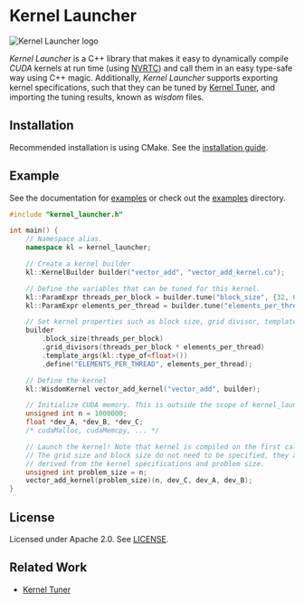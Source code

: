 # Kernel Launcher

![Kernel Launcher logo](https://kerneltuner.github.io/kernel_launcher/_images/logo.png)

_Kernel Launcher_ is a C++ library that makes it easy to dynamically compile _CUDA_ kernels at run time (using [NVRTC](https://docs.nvidia.com/cuda/nvrtc/index.html)) and call them in an easy type-safe way using C++ magic.
Additionally, _Kernel Launcher_ supports exporting kernel specifications, such that they can be tuned by [Kernel Tuner](https://github.com/benvanwerkhoven/kernel_tuner), and importing the tuning results, known as _wisdom_ files.



## Installation

Recommended installation is using CMake. See the [installation guide](https://kerneltuner.github.io/kernel_launcher/install.html).

## Example

See the documentation for [examples](https://kerneltuner.github.io/kernel_launcher/example.html) or check out the [examples](https://github.com/KernelTuner/kernel_launcher/tree/master/examples) directory.

```cpp
#include "kernel_launcher.h"

int main() {
    // Namespace alias.
    namespace kl = kernel_launcher;

    // Create a kernel builder
    kl::KernelBuilder builder("vector_add", "vector_add_kernel.cu");

    // Define the variables that can be tuned for this kernel.
    kl::ParamExpr threads_per_block = builder.tune("block_size", {32, 64, 128, 256, 512, 1024});
    kl::ParamExpr elements_per_thread = builder.tune("elements_per_thread", {1, 2, 4, 8});

    // Set kernel properties such as block size, grid divisor, template arguments, etc.
    builder
        .block_size(threads_per_block)
        .grid_divisors(threads_per_block * elements_per_thread)
        .template_args(kl::type_of<float>())
        .define("ELEMENTS_PER_THREAD", elements_per_thread);

    // Define the kernel
    kl::WisdomKernel vector_add_kernel("vector_add", builder);

    // Initialize CUDA memory. This is outside the scope of kernel_launcher.
    unsigned int n = 1000000;
    float *dev_A, *dev_B, *dev_C;
    /* cudaMalloc, cudaMemcpy, ... */

    // Launch the kernel! Note that kernel is compiled on the first call.
    // The grid size and block size do not need to be specified, they are
    // derived from the kernel specifications and problem size.
    unsigned int problem_size = n;
    vector_add_kernel(problem_size)(n, dev_C, dev_A, dev_B);
}

```

## License

Licensed under Apache 2.0. See [LICENSE](https://github.com/KernelTuner/kernel_launcher/blob/master/LICENSE).


## Related Work

* [Kernel Tuner](https://github.com/benvanwerkhoven/kernel_tuner)

